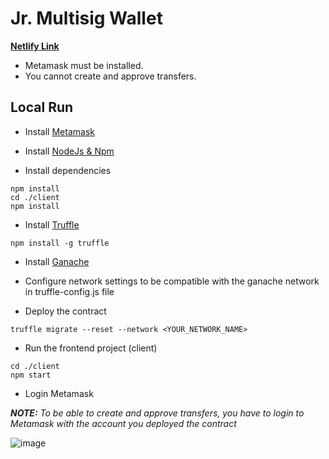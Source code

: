 # Jr. Multisig Wallet

[**Netlify Link**](https://emark-multisig-wallet.netlify.app/)

- Metamask must be installed.
- You cannot create and approve transfers.

## Local Run

- Install [Metamask](https://metamask.io/download/)

- Install [NodeJs & Npm](https://nodejs.org/en/download/)

- Install dependencies

```
npm install
cd ./client
npm install
```

- Install [Truffle](https://trufflesuite.com/tutorial/) 

```
npm install -g truffle
```

- Install [Ganache](https://trufflesuite.com/ganache/)

- Configure network settings to be compatible with the ganache network in truffle-config.js file

- Deploy the  contract 

```
truffle migrate --reset --network <YOUR_NETWORK_NAME>
```

- Run the frontend project (client)

```
cd ./client
npm start
```

- Login Metamask

***NOTE:*** *To be able to create and approve transfers, you have to login to Metamask with the account you deployed the contract*

![image](https://user-images.githubusercontent.com/6010645/171263808-95ddbc11-2ce4-44bc-ae90-4af187a11755.png)


